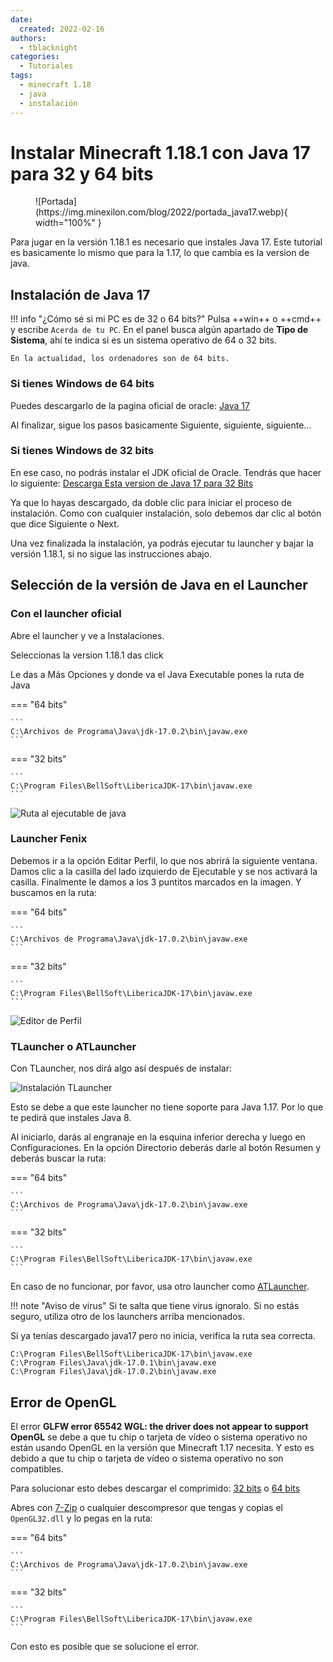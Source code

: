 ```yaml
---
date:
  created: 2022-02-16
authors:
  - tblacknight
categories:
  - Tutoriales
tags:
  - minecraft 1.18
  - java
  - instalación
---
```


# Instalar Minecraft 1.18.1 con Java 17 para 32 y 64 bits

<figure markdown="span">
  ![Portada](https://img.minexilon.com/blog/2022/portada_java17.webp){ width="100%" }
</figure>

Para jugar en la versión 1.18.1 es necesario que instales Java 17. Este tutorial es basicamente lo mismo que para la 1.17, lo que cambia es la version de java.

<!-- more -->

## Instalación de Java 17

!!! info "¿Cómo sé si mi PC es de 32 o 64 bits?"
    Pulsa ++win++ o ++cmd++ y escribe `Acerda de tu PC`. En el panel busca algún apartado de __Tipo de Sistema__, ahí te indica si es un sistema operativo de 64 o 32 bits.

    En la actualidad, los ordenadores son de 64 bits.

### Si tienes Windows de 64 bits

Puedes descargarlo de la pagina oficial de oracle: [Java 17](https://download.oracle.com/java/17/archive/jdk-17.0.2_windows-x64_bin.exe)

Al finalizar, sigue los pasos basicamente Siguiente, siguiente, siguiente...

### Si tienes Windows de 32 bits

En ese caso, no podrás instalar el JDK oficial de Oracle. Tendrás que hacer lo siguiente: [Descarga Esta version de Java 17 para 32 Bits](https://download.bell-sw.com/java/17.0.2+9/bellsoft-jdk17.0.2+9-windows-i586.msi)

Ya que lo hayas descargado, da doble clic para iniciar el proceso de instalación. Como con cualquier instalación, solo debemos dar clic al botón que dice Siguiente o Next.

Una vez finalizada la instalación, ya podrás ejecutar tu launcher y bajar la versión 1.18.1, si no sigue las instrucciones abajo.

## Selección de la versión de Java en el Launcher

### Con el launcher oficial
Abre el launcher y ve a Instalaciones.

Seleccionas la version 1.18.1 das click

Le das a Más Opciones y donde va el Java Executable pones la ruta de Java

=== "64 bits"

    ```
    C:\Archivos de Programa\Java\jdk-17.0.2\bin\javaw.exe
    ```

=== "32 bits"

    ```
    C:\Program Files\BellSoft\LibericaJDK-17\bin\javaw.exe
    ```

![Ruta al ejecutable de java](https://i.imgur.com/2kEfLFv.jpeg)

### Launcher Fenix
Debemos ir a la opción Editar Perfil, lo que nos abrirá la siguiente ventana. Damos clic a la casilla del lado izquierdo de Ejecutable y se nos activará la casilla. Finalmente le damos a los 3 puntitos marcados en la imagen. Y buscamos en la ruta:

=== "64 bits"

    ```
    C:\Archivos de Programa\Java\jdk-17.0.2\bin\javaw.exe
    ```

=== "32 bits"

    ```
    C:\Program Files\BellSoft\LibericaJDK-17\bin\javaw.exe
    ```

![Editor de Perfil](https://i.imgur.com/LIpqRN6.jpeg)

### TLauncher o ATLauncher

Con TLauncher, nos dirá algo así después de instalar:

![Instalación TLauncher](https://i.imgur.com/XFJqtND.png)

Esto se debe a que este launcher no tiene soporte para Java 1.17. Por lo que te pedirá que instales Java 8.

Al iniciarlo, darás al engranaje en la esquina inferior derecha y luego en Configuraciones. En la opción Directorio deberás darle al botón Resumen y deberás buscar la ruta:

=== "64 bits"

    ```
    C:\Archivos de Programa\Java\jdk-17.0.2\bin\javaw.exe
    ```

=== "32 bits"

    ```
    C:\Program Files\BellSoft\LibericaJDK-17\bin\javaw.exe
    ```

En caso de no funcionar, por favor, usa otro launcher como [ATLauncher](http://tlaun.ch/dl/mcl/exe).

!!! note "Aviso de virus"
    Si te salta que tiene virus ignoralo. Si no estás seguro, utiliza otro de los launchers arriba mencionados.

Si ya tenías descargado java17 pero no inicia, verifica la ruta sea correcta.

```
C:\Program Files\BellSoft\LibericaJDK-17\bin\javaw.exe
C:\Program Files\Java\jdk-17.0.1\bin\javaw.exe
C:\Program Files\Java\jdk-17.0.2\bin\javaw.exe
```

## Error de OpenGL
El error __GLFW error 65542 WGL: the driver does not appear to support OpenGL__ se debe a que tu chip o tarjeta de vídeo o sistema operativo no están usando OpenGL en la versión que Minecraft 1.17 necesita. Y esto es debido a que tu chip o tarjeta de vídeo o sistema operativo no son compatibles.

Para solucionar esto debes descargar el comprimido: [32 bits](https://minexilon.com/descargas/MesaForWindows-20.1.8.7z) o [64 bits](https://minexilon.com/descargas/MesaForWindows-x64-20.1.8.7z)

Abres con [7-Zip](https://www.7-zip.org/a/7z1900.msi) o cualquier descompresor que tengas y copias el `OpenGL32.dll` y lo pegas en la ruta:

=== "64 bits"

    ```
    C:\Archivos de Programa\Java\jdk-17.0.2\bin\javaw.exe
    ```

=== "32 bits"

    ```
    C:\Program Files\BellSoft\LibericaJDK-17\bin\javaw.exe
    ```

Con esto es posible que se solucione el error.